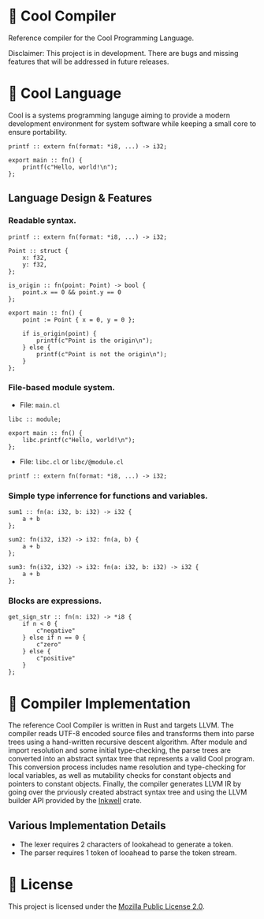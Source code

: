 # 🧊 Cool Compiler

Reference compiler for the Cool Programming Language.

Disclaimer: This project is in development. There are bugs and missing features
that will be addressed in future releases.

# 🧊 Cool Language

Cool is a systems programming languge aiming to provide a modern development
environment for system software while keeping a small core to ensure
portability.

```
printf :: extern fn(format: *i8, ...) -> i32;

export main :: fn() {
    printf(c"Hello, world!\n");
};
```

## Language Design & Features

### Readable syntax.

```
printf :: extern fn(format: *i8, ...) -> i32;

Point :: struct {
    x: f32,
    y: f32,
};

is_origin :: fn(point: Point) -> bool {
    point.x == 0 && point.y == 0
};

export main :: fn() {
    point := Point { x = 0, y = 0 };

    if is_origin(point) {
        printf(c"Point is the origin\n");
    } else {
        printf(c"Point is not the origin\n");
    }
};
```

### File-based module system.

- File: `main.cl`

```
libc :: module;

export main :: fn() {
    libc.printf(c"Hello, world!\n");
};
```

- File: `libc.cl` or `libc/@module.cl`

```
printf :: extern fn(format: *i8, ...) -> i32;
```

### Simple type inferrence for functions and variables.

```
sum1 :: fn(a: i32, b: i32) -> i32 {
    a + b
};

sum2: fn(i32, i32) -> i32: fn(a, b) {
    a + b
};

sum3: fn(i32, i32) -> i32: fn(a: i32, b: i32) -> i32 {
    a + b
};
```

### Blocks are expressions.

```
get_sign_str :: fn(n: i32) -> *i8 {
    if n < 0 {
        c"negative"
    } else if n == 0 {
        c"zero"
    } else {
        c"positive"
    }
};
```

# 🧊 Compiler Implementation

The reference Cool Compiler is written in Rust and targets LLVM. The compiler
reads UTF-8 encoded source files and transforms them into parse trees using a
hand-written recursive descent algorithm. After module and import resolution and
some initial type-checking, the parse trees are converted into an abstract
syntax tree that represents a valid Cool program. This conversion process
includes name resolution and type-checking for local variables, as well as
mutability checks for constant objects and pointers to constant objects.
Finally, the compiler generates LLVM IR by going over the prviously created
abstract syntax tree and using the LLVM builder API provided by the
[Inkwell](https://crates.io/crates/inkwell) crate.

## Various Implementation Details

- The lexer requires 2 characters of lookahead to generate a token.
- The parser requires 1 token of looahead to parse the token stream.

# 🧊 License

This project is licensed under the [Mozilla Public License 2.0](LICENSE).
